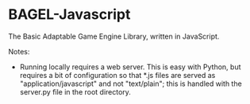 # BAGEL-Javascript
The Basic Adaptable Game Engine Library, written in JavaScript.

Notes:
- Running locally requires a web server. This is easy with Python, but requires a bit of configuration so that *.js files are served as "application/javascript" and not "text/plain"; this is handled with the server.py file in the root directory.
  
